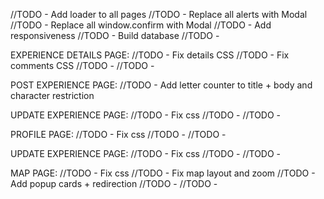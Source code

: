 //TODO - Add loader to all pages
//TODO - Replace all alerts with Modal
//TODO - Replace all window.confirm with Modal
//TODO - Add responsiveness
//TODO - Build database
//TODO -

EXPERIENCE DETAILS PAGE:
//TODO - Fix details CSS
//TODO - Fix comments CSS
//TODO -
//TODO -

POST EXPERIENCE PAGE:
//TODO - Add letter counter to title + body and character restriction

UPDATE EXPERIENCE PAGE:
//TODO - Fix css
//TODO -
//TODO -

PROFILE PAGE:
//TODO - Fix css
//TODO -
//TODO -

UPDATE EXPERIENCE PAGE:
//TODO - Fix css
//TODO -
//TODO -

MAP PAGE:
//TODO - Fix css
//TODO - Fix map layout and zoom
//TODO - Add popup cards + redirection
//TODO -
//TODO -

<!--  -->
<!--  -->

<!-- //TODO - Replace alert with modal -->
<!-- //TODO - Do double filters -->
<!-- //TODO - Add expType filters -->
<!-- //TODO - Add loader -->
<!-- //TODO - fix searchBox design -->
<!-- //TODO - fix bookmark placement -->
<!-- //TODO - fix cardDesign -->
<!-- //TODO - replace alert with modal -->
<!-- //TODO - fix delete and edit icon placement -->
<!-- //TODO - fix readmore redirection issue -->
<!-- //TODO - fix edit experience redirection issue -->
<!-- //TODO - Add no encounters found to search results -->
<!-- //TODO - Replace all svg with react icons -->
<!-- //TODO - Hyperlink map -->
<!-- //TODO - Fix bookmark counter update issue -->
